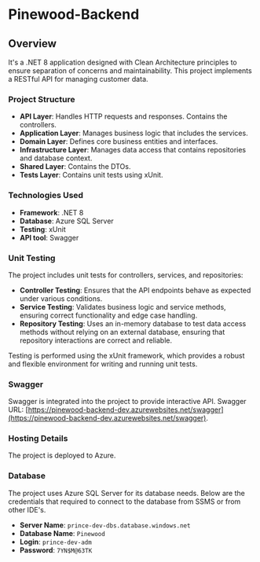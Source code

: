 # Pinewood-Backend

## Overview

It's a .NET 8 application designed with Clean Architecture principles to ensure separation of concerns and maintainability. This project implements a RESTful API for managing customer data.

### Project Structure

- **API Layer**: Handles HTTP requests and responses. Contains the controllers.
- **Application Layer**: Manages business logic that includes the services.
- **Domain Layer**: Defines core business entities and interfaces.
- **Infrastructure Layer**: Manages data access that contains repositories and database context.
- **Shared Layer**: Contains the DTOs.
- **Tests Layer**: Contains unit tests using xUnit.

### Technologies Used

- **Framework**: .NET 8
- **Database**: Azure SQL Server
- **Testing**: xUnit
- **API tool**: Swagger

### Unit Testing

The project includes unit tests for controllers, services, and repositories:

- **Controller Testing**: Ensures that the API endpoints behave as expected under various conditions.
- **Service Testing**: Validates business logic and service methods, ensuring correct functionality and edge case handling.
- **Repository Testing**: Uses an in-memory database to test data access methods without relying on an external database, ensuring that repository interactions are correct and reliable.

Testing is performed using the xUnit framework, which provides a robust and flexible environment for writing and running unit tests.

### Swagger

Swagger is integrated into the project to provide interactive API.
Swagger URL: [https://pinewood-backend-dev.azurewebsites.net/swagger](https://pinewood-backend-dev.azurewebsites.net/swagger).

### Hosting Details

The project is deployed to Azure.

### Database

The project uses Azure SQL Server for its database needs. Below are the credentials that required to connect to the database from SSMS or from other IDE's.

- **Server Name**: `prince-dev-dbs.database.windows.net`
- **Database Name**: `Pinewood`
- **Login**: `prince-dev-adm`
- **Password**: `7YN$M@63TK`

